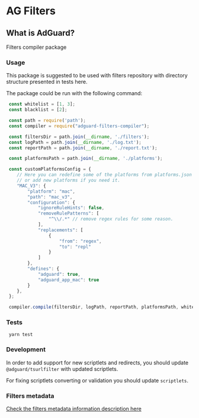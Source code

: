 # AG Filters

## What is AdGuard?

Filters compiler package

### Usage

This package is suggested to be used with filters repository with directory structure presented in tests here.

The package could be run with the following command:

```javascript
 const whitelist = [1, 3];
 const blacklist = [2];

 const path = require('path');
 const compiler = require("adguard-filters-compiler");

 const filtersDir = path.join(__dirname, './filters');
 const logPath = path.join(__dirname, './log.txt');
 const reportPath = path.join(__dirname, './report.txt');

 const platformsPath = path.join(__dirname, './platforms');

 const customPlatformsConfig = {
    // Here you can redefine some of the platforms from platforms.json
    // or add new platforms if you need it.
    "MAC_V3": {
        "platform": "mac",
        "path": "mac_v3",
        "configuration": {
            "ignoreRuleHints": false,
            "removeRulePatterns": [
                "^\\/.*" // remove regex rules for some reason.
            ],
            "replacements": [
                {
                    "from": "regex",
                    "to": "repl"
                }
            ]
        },
        "defines": {
            "adguard": true,
            "adguard_app_mac": true
        }
    },
 };

 compiler.compile(filtersDir, logPath, reportPath, platformsPath, whitelist, blacklist, customPlatformsConfig);
```

### Tests

```
 yarn test
```

### Development

In order to add support for new scriptlets and redirects, you should update `@adguard/tsurlfilter` with updated scriptlets.

For fixing scriptlets converting or validation you should update `scriptlets`.

### Filters metadata

[Check the filters metadata information description here](https://github.com/AdguardTeam/FiltersRegistry/blob/master/README.md)
